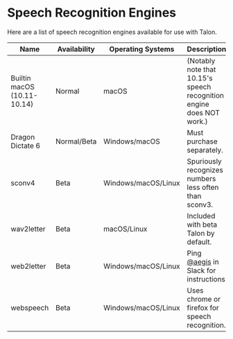 # Speech Recognition Engines

Here are a list of speech recognition engines available for use with Talon.

| Name                        | Availability | Operating Systems   | Description                                                          | Link                                                                                          |
|-----------------------------|--------------|---------------------|----------------------------------------------------------------------|-----------------------------------------------------------------------------------------------|
| Builtin macOS (10.11-10.14) | Normal       | macOS               | (Notably note that 10.15's speech recognition engine does NOT work.) | n/a                                                                                           |
| Dragon Dictate 6            | Normal/Beta  | Windows/macOS       | Must purchase separately.                                            | [Windows](https://talon.wiki/SettingUpTalonWithWindows10AndDragonDictate/)    |
| sconv4                      | Beta         | Windows/macOS/Linux | Spuriously recognizes numbers less often than sconv3.                | [link](https://talon.wiki/model_4_instructions/) |
| wav2letter                  | Beta         | macOS/Linux         | Included with beta Talon by default.                                 | n/a                                                                                           |
| web2letter                  | Beta         | Windows/macOS/Linux | Ping [@aegis](https://talonvoice.slack.com/archives/D01370VB46L) in Slack for instructions                                     |                              |
| webspeech                  | Beta         | Windows/macOS/Linux | Uses chrome or firefox for speech recognition.                 | [link](https://talonvoice.slack.com/archives/G9YTMSZ2T/p1591830066339600) |

